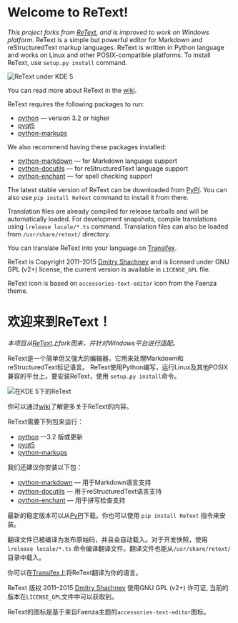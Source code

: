 Welcome to ReText!
==================

*This project forks from [ReText], and is improved to work on Windows platform.*
ReText is a simple but powerful editor for Markdown and reStructuredText markup
languages. ReText is written in Python language and works on Linux and other
POSIX-compatible platforms. To install ReText, use `setup.py install` command.

![ReText under KDE 5](https://a.fsdn.com/con/app/proj/retext/screenshots/retext-kde5.png)

You can read more about ReText in the [wiki].

ReText requires the following packages to run:

* [python](https://www.python.org/) — version 3.2 or higher
* [pyqt5](http://www.riverbankcomputing.co.uk/software/pyqt/intro)
* [python-markups](https://pypi.python.org/pypi/Markups)

We also recommend having these packages installed:

* [python-markdown](https://pypi.python.org/pypi/Markdown) — for Markdown
  language support
* [python-docutils](https://pypi.python.org/pypi/docutils) — for reStructuredText
  language support
* [python-enchant](https://pypi.python.org/pypi/pyenchant) — for spell checking
  support

The latest stable version of ReText can be downloaded from [PyPI]. You can
also use `pip install ReText` command to install it from there.

Translation files are already compiled for release tarballs and will be
automatically loaded. For development snapshots, compile translations using
`lrelease locale/*.ts` command. Translation files can also be loaded from
`/usr/share/retext/` directory.

You can translate ReText into your language on [Transifex].

ReText is Copyright 2011–2015 [Dmitry Shachnev](http://mitya57.me)
and is licensed under GNU GPL (v2+) license, the current version is available in
`LICENSE_GPL` file.

ReText icon is based on `accessories-text-editor` icon from the Faenza theme.


欢迎来到ReText！
==================

*本项目从[ReText]上fork而来，并针对Windows平台进行适配。*

ReText是一个简单但又强大的编辑器，它用来处理Markdown和reStructuredText标记语言。
ReText使用Python编写，运行Linux及其他POSIX兼容的平台上。要安装ReText，使用 
`setup.py install`命令。

![在KDE 5下的ReText](https://a.fsdn.com/con/app/proj/retext/screenshots/retext-kde5.png)

你可以通过[wiki]了解更多关于ReText的内容。

ReText需要下列包来运行：

* [python] —3.2 版或更新
* [pyqt5]
* [python-markups]

我们还建议你安装以下包：

* [python-markdown] — 用于Markdown语言支持
* [python-docutils] — 用于reStructuredText语言支持
* [python-enchant] — 用于拼写检查支持

最新的稳定版本可以从[PyPI]下载。你也可以使用 `pip install ReText` 指令来安装。

翻译文件已被编译为发布原始码，并且会自动载入。对于开发快照，使用`lrelease locale/*.ts`
命令编译翻译文件。翻译文件也能从`/usr/share/retext/`目录中载入。

你可以在[Transifex]上将ReText翻译为你的语言。

ReText 版权 2011–2015 [Dmitry Shachnev](http://mitya57.me)
使用GNU GPL (v2+) 许可证, 当前的版本在`LICENSE_GPL`文件中可以获取到。

ReText的图标是基于来自Faenza主题的`accessories-text-editor`图标。


[ReText]: https://github.com/retext-project/retext
[wiki]: https://github.com/retext-project/retext/wiki
[python]: https://www.python.org/
[pyqt5]: http://www.riverbankcomputing.co.uk/software/pyqt/intro
[python-markups]: https://pypi.python.org/pypi/Markups
[python-markdown]: https://pypi.python.org/pypi/Markdown
[python-docutils]: https://pypi.python.org/pypi/docutils
[python-enchant]: https://pypi.python.org/pypi/pyenchant
[PyPI]: https://pypi.python.org/pypi/ReText
[Transifex]: https://www.transifex.com/mitya57/ReText/